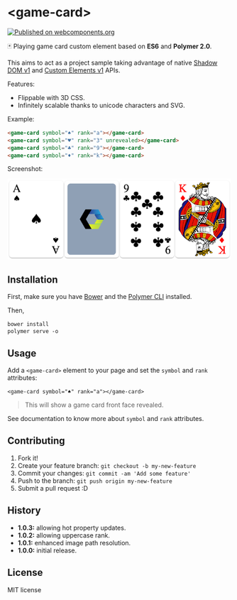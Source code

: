# \<game-card\>

[![Published on webcomponents.org](https://img.shields.io/badge/webcomponents.org-published-blue.svg)](https://www.webcomponents.org/element/vpusher/game-card)

🃏 Playing game card custom element based on **ES6** and **Polymer 2.0**.

This aims to act as a project sample taking advantage of native [Shadow DOM v1](https://developers.google.com/web/fundamentals/primers/shadowdom/)
and [Custom Elements v1](https://developers.google.com/web/fundamentals/primers/customelements/) APIs.

Features:

* Flippable with 3D CSS.
* Infinitely scalable thanks to unicode characters and SVG.

Example:
<!---
```
<custom-element-demo>
  <template>
    <script src="../webcomponentsjs/webcomponents-lite.js"></script>
    <link rel="import" href="game-card.html">
    <next-code-block></next-code-block>
  </template>
</custom-element-demo>
```
-->
```html
<game-card symbol="♠" rank="a"></game-card>
<game-card symbol="♥" rank="3" unrevealed></game-card>
<game-card symbol="♣" rank="9"></game-card>
<game-card symbol="♦" rank="k"></game-card>
```

Screenshot:

![game-card](images/screenshot.png)

## Installation

First, make sure you have [Bower](https://bower.io/) and the [Polymer CLI](https://www.npmjs.com/package/polymer-cli) installed.

Then,

```
bower install
polymer serve -o
```

## Usage

Add a `<game-card>` element to your page and set the `symbol` and `rank` attributes:

```
<game-card symbol="♠" rank="a"></game-card>
```

> This will show a game card front face revealed.

See documentation to know more about `symbol` and `rank` attributes.

## Contributing

1. Fork it!
2. Create your feature branch: `git checkout -b my-new-feature`
3. Commit your changes: `git commit -am 'Add some feature'`
4. Push to the branch: `git push origin my-new-feature`
5. Submit a pull request :D

## History

* **1.0.3:** allowing hot property updates.
* **1.0.2:** allowing uppercase rank.
* **1.0.1:** enhanced image path resolution.
* **1.0.0:** initial release.

## License

MIT license
